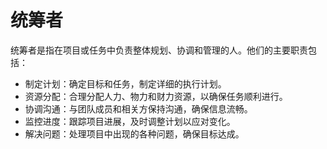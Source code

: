 # 统筹者

统筹者是指在项目或任务中负责整体规划、协调和管理的人。他们的主要职责包括：

- 制定计划：确定目标和任务，制定详细的执行计划。
- 资源分配：合理分配人力、物力和财力资源，以确保任务顺利进行。
- 协调沟通：与团队成员和相关方保持沟通，确保信息流畅。
- 监控进度：跟踪项目进展，及时调整计划以应对变化。
- 解决问题：处理项目中出现的各种问题，确保目标达成。
